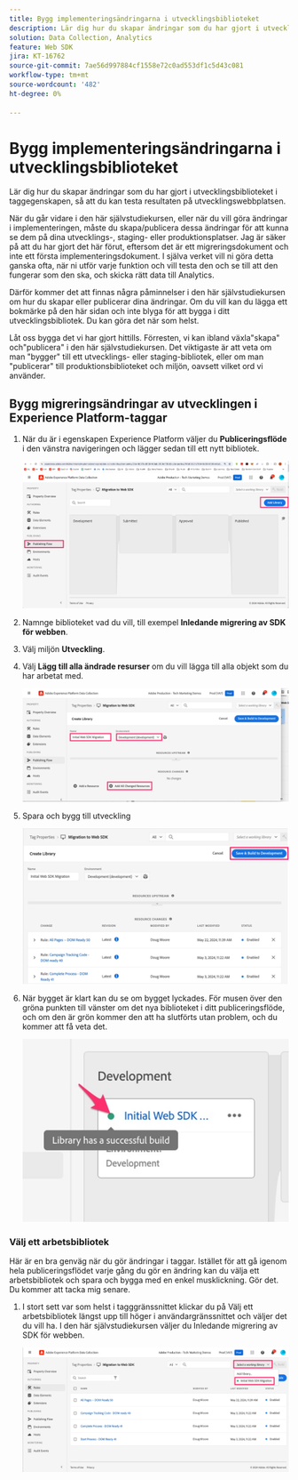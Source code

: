 ```yaml
---
title: Bygg implementeringsändringarna i utvecklingsbiblioteket
description: Lär dig hur du skapar ändringar som du har gjort i utvecklingsbiblioteket i taggegenskapen, så att du kan testa resultaten på utvecklingswebbplatsen.
solution: Data Collection, Analytics
feature: Web SDK
jira: KT-16762
source-git-commit: 7ae56d997884cf1558e72c0ad553df1c5d43c081
workflow-type: tm+mt
source-wordcount: '482'
ht-degree: 0%

---
```



# Bygg implementeringsändringarna i utvecklingsbiblioteket

Lär dig hur du skapar ändringar som du har gjort i utvecklingsbiblioteket i taggegenskapen, så att du kan testa resultaten på utvecklingswebbplatsen.

När du går vidare i den här självstudiekursen, eller när du vill göra ändringar i implementeringen, måste du skapa/publicera dessa ändringar för att kunna se dem på dina utvecklings-, staging- eller produktionsplatser. Jag är säker på att du har gjort det här förut, eftersom det är ett migreringsdokument och inte ett första implementeringsdokument. I själva verket vill ni göra detta ganska ofta, när ni utför varje funktion och vill testa den och se till att den fungerar som den ska, och skicka rätt data till Analytics.

Därför kommer det att finnas några påminnelser i den här självstudiekursen om hur du skapar eller publicerar dina ändringar. Om du vill kan du lägga ett bokmärke på den här sidan och inte blyga för att bygga i ditt utvecklingsbibliotek. Du kan göra det när som helst.

Låt oss bygga det vi har gjort hittills. Förresten, vi kan ibland växla&quot;skapa&quot; och&quot;publicera&quot; i den här självstudiekursen. Det viktigaste är att veta om man &quot;bygger&quot; till ett utvecklings- eller staging-bibliotek, eller om man &quot;publicerar&quot; till produktionsbiblioteket och miljön, oavsett vilket ord vi använder.

## Bygg migreringsändringar av utvecklingen i Experience Platform-taggar

1. När du är i egenskapen Experience Platform väljer du **Publiceringsflöde** i den vänstra navigeringen och lägger sedan till ett nytt bibliotek.

   ![Publiceringsflöde](assets/publishing-flow-new-library.jpg)

1. Namnge biblioteket vad du vill, till exempel **Inledande migrering av SDK för webben**.
1. Välj miljön **Utveckling**.
1. Välj **Lägg till alla ändrade resurser** om du vill lägga till alla objekt som du har arbetat med.

   ![Nytt bibliotek](assets/new-library-websdk-migration.jpg)

1. Spara och bygg till utveckling

   ![Spara och bygg till dev](assets/save-and-build-to-dev.jpg)

1. När bygget är klart kan du se om bygget lyckades. För musen över den gröna punkten till vänster om det nya biblioteket i ditt publiceringsflöde, och om den är grön kommer den att ha slutförts utan problem, och du kommer att få veta det.

   ![Publiceringen har slutförts](assets/successful-publish.jpg)

### Välj ett arbetsbibliotek

Här är en bra genväg när du gör ändringar i taggar. Istället för att gå igenom hela publiceringsflödet varje gång du gör en ändring kan du välja ett arbetsbibliotek och spara och bygga med en enkel musklickning. Gör det. Du kommer att tacka mig senare.

1. I stort sett var som helst i tagggränssnittet klickar du på Välj ett arbetsbibliotek längst upp till höger i användargränssnittet och väljer det du vill ha. I den här självstudiekursen väljer du Inledande migrering av SDK för webben.

   ![Välj arbetsbibliotek](assets/select-working-library.jpg)

